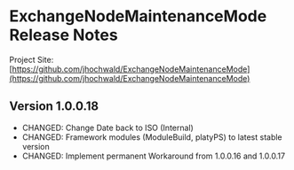 # ExchangeNodeMaintenanceMode Release Notes

Project Site: [https://github.com/jhochwald/ExchangeNodeMaintenanceMode](https://github.com/jhochwald/ExchangeNodeMaintenanceMode)

## Version 1.0.0.18
- CHANGED: Change Date back to ISO (Internal)
- CHANGED: Framework modules (ModuleBuild, platyPS) to latest stable version
- CHANGED: Implement permanent Workaround from 1.0.0.16 and 1.0.0.17

